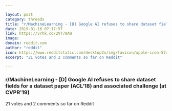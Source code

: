 ```yaml
---

layout: post
category: threads
title: "r/MachineLearning - [D] Google AI refuses to share dataset fields for a dataset paper (ACL'18) and associated challenge (at CVPR'19)"
date: 2019-01-16 07:17:57
link: https://vrhk.co/2VT70AW
image: 
domain: reddit.com
author: "reddit"
icon: https://www.redditstatic.com/desktop2x/img/favicon/apple-icon-57x57.png
excerpt: "21 votes and 2 comments so far on Reddit"

---
```


### r/MachineLearning - [D] Google AI refuses to share dataset fields for a dataset paper (ACL'18) and associated challenge (at CVPR'19)

21 votes and 2 comments so far on Reddit